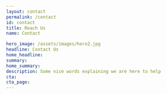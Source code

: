 ```yaml
---
layout: contact
permalink: /contact
id: contact
title: Reach Us
name: Contact

hero_image: /assets/images/hero2.jpg
headline: Contact Us
home_headline:
summary:
home_summary:
description: Some nice words explaining we are here to help
cta:
cta_page:
---
```

